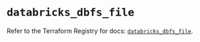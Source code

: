 # `databricks_dbfs_file`

Refer to the Terraform Registry for docs: [`databricks_dbfs_file`](https://registry.terraform.io/providers/databricks/databricks/1.35.0/docs/resources/dbfs_file).
